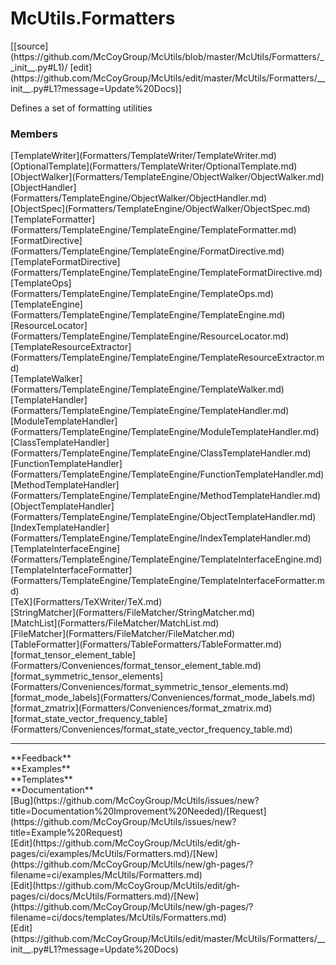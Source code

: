 # <a id="McUtils.Formatters">McUtils.Formatters</a> 
<div class="docs-source-link" markdown="1">
[[source](https://github.com/McCoyGroup/McUtils/blob/master/McUtils/Formatters/__init__.py#L1)/
[edit](https://github.com/McCoyGroup/McUtils/edit/master/McUtils/Formatters/__init__.py#L1?message=Update%20Docs)]
</div>
    
Defines a set of formatting utilities

### Members
<div class="container alert alert-secondary bg-light">
  <div class="row">
   <div class="col" markdown="1">
[TemplateWriter](Formatters/TemplateWriter/TemplateWriter.md)   
</div>
   <div class="col" markdown="1">
[OptionalTemplate](Formatters/TemplateWriter/OptionalTemplate.md)   
</div>
   <div class="col" markdown="1">
[ObjectWalker](Formatters/TemplateEngine/ObjectWalker/ObjectWalker.md)   
</div>
</div>
  <div class="row">
   <div class="col" markdown="1">
[ObjectHandler](Formatters/TemplateEngine/ObjectWalker/ObjectHandler.md)   
</div>
   <div class="col" markdown="1">
[ObjectSpec](Formatters/TemplateEngine/ObjectWalker/ObjectSpec.md)   
</div>
   <div class="col" markdown="1">
[TemplateFormatter](Formatters/TemplateEngine/TemplateEngine/TemplateFormatter.md)   
</div>
</div>
  <div class="row">
   <div class="col" markdown="1">
[FormatDirective](Formatters/TemplateEngine/TemplateEngine/FormatDirective.md)   
</div>
   <div class="col" markdown="1">
[TemplateFormatDirective](Formatters/TemplateEngine/TemplateEngine/TemplateFormatDirective.md)   
</div>
   <div class="col" markdown="1">
[TemplateOps](Formatters/TemplateEngine/TemplateEngine/TemplateOps.md)   
</div>
</div>
  <div class="row">
   <div class="col" markdown="1">
[TemplateEngine](Formatters/TemplateEngine/TemplateEngine/TemplateEngine.md)   
</div>
   <div class="col" markdown="1">
[ResourceLocator](Formatters/TemplateEngine/TemplateEngine/ResourceLocator.md)   
</div>
   <div class="col" markdown="1">
[TemplateResourceExtractor](Formatters/TemplateEngine/TemplateEngine/TemplateResourceExtractor.md)   
</div>
</div>
  <div class="row">
   <div class="col" markdown="1">
[TemplateWalker](Formatters/TemplateEngine/TemplateEngine/TemplateWalker.md)   
</div>
   <div class="col" markdown="1">
[TemplateHandler](Formatters/TemplateEngine/TemplateEngine/TemplateHandler.md)   
</div>
   <div class="col" markdown="1">
[ModuleTemplateHandler](Formatters/TemplateEngine/TemplateEngine/ModuleTemplateHandler.md)   
</div>
</div>
  <div class="row">
   <div class="col" markdown="1">
[ClassTemplateHandler](Formatters/TemplateEngine/TemplateEngine/ClassTemplateHandler.md)   
</div>
   <div class="col" markdown="1">
[FunctionTemplateHandler](Formatters/TemplateEngine/TemplateEngine/FunctionTemplateHandler.md)   
</div>
   <div class="col" markdown="1">
[MethodTemplateHandler](Formatters/TemplateEngine/TemplateEngine/MethodTemplateHandler.md)   
</div>
</div>
  <div class="row">
   <div class="col" markdown="1">
[ObjectTemplateHandler](Formatters/TemplateEngine/TemplateEngine/ObjectTemplateHandler.md)   
</div>
   <div class="col" markdown="1">
[IndexTemplateHandler](Formatters/TemplateEngine/TemplateEngine/IndexTemplateHandler.md)   
</div>
   <div class="col" markdown="1">
[TemplateInterfaceEngine](Formatters/TemplateEngine/TemplateEngine/TemplateInterfaceEngine.md)   
</div>
</div>
  <div class="row">
   <div class="col" markdown="1">
[TemplateInterfaceFormatter](Formatters/TemplateEngine/TemplateEngine/TemplateInterfaceFormatter.md)   
</div>
   <div class="col" markdown="1">
[TeX](Formatters/TeXWriter/TeX.md)   
</div>
   <div class="col" markdown="1">
[StringMatcher](Formatters/FileMatcher/StringMatcher.md)   
</div>
</div>
  <div class="row">
   <div class="col" markdown="1">
[MatchList](Formatters/FileMatcher/MatchList.md)   
</div>
   <div class="col" markdown="1">
[FileMatcher](Formatters/FileMatcher/FileMatcher.md)   
</div>
   <div class="col" markdown="1">
[TableFormatter](Formatters/TableFormatters/TableFormatter.md)   
</div>
</div>
  <div class="row">
   <div class="col" markdown="1">
[format_tensor_element_table](Formatters/Conveniences/format_tensor_element_table.md)   
</div>
   <div class="col" markdown="1">
[format_symmetric_tensor_elements](Formatters/Conveniences/format_symmetric_tensor_elements.md)   
</div>
   <div class="col" markdown="1">
[format_mode_labels](Formatters/Conveniences/format_mode_labels.md)   
</div>
</div>
  <div class="row">
   <div class="col" markdown="1">
[format_zmatrix](Formatters/Conveniences/format_zmatrix.md)   
</div>
   <div class="col" markdown="1">
[format_state_vector_frequency_table](Formatters/Conveniences/format_state_vector_frequency_table.md)   
</div>
   <div class="col" markdown="1">
   
</div>
</div>
</div>













---


<div markdown="1" class="text-secondary">
<div class="container">
  <div class="row">
   <div class="col" markdown="1">
**Feedback**   
</div>
   <div class="col" markdown="1">
**Examples**   
</div>
   <div class="col" markdown="1">
**Templates**   
</div>
   <div class="col" markdown="1">
**Documentation**   
</div>
   <div class="col" markdown="1">
   
</div>
   <div class="col" markdown="1">
   
</div>
   <div class="col" markdown="1">
   
</div>
</div>
  <div class="row">
   <div class="col" markdown="1">
[Bug](https://github.com/McCoyGroup/McUtils/issues/new?title=Documentation%20Improvement%20Needed)/[Request](https://github.com/McCoyGroup/McUtils/issues/new?title=Example%20Request)   
</div>
   <div class="col" markdown="1">
[Edit](https://github.com/McCoyGroup/McUtils/edit/gh-pages/ci/examples/McUtils/Formatters.md)/[New](https://github.com/McCoyGroup/McUtils/new/gh-pages/?filename=ci/examples/McUtils/Formatters.md)   
</div>
   <div class="col" markdown="1">
[Edit](https://github.com/McCoyGroup/McUtils/edit/gh-pages/ci/docs/McUtils/Formatters.md)/[New](https://github.com/McCoyGroup/McUtils/new/gh-pages/?filename=ci/docs/templates/McUtils/Formatters.md)   
</div>
   <div class="col" markdown="1">
[Edit](https://github.com/McCoyGroup/McUtils/edit/master/McUtils/Formatters/__init__.py#L1?message=Update%20Docs)   
</div>
   <div class="col" markdown="1">
   
</div>
   <div class="col" markdown="1">
   
</div>
   <div class="col" markdown="1">
   
</div>
</div>
</div>
</div>
